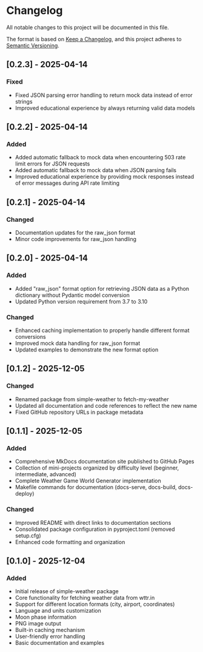 # Changelog

All notable changes to this project will be documented in this file.

The format is based on [Keep a Changelog](https://keepachangelog.com/en/1.0.0/),
and this project adheres to [Semantic Versioning](https://semver.org/spec/v2.0.0.html).

## [0.2.3] - 2025-04-14

### Fixed
- Fixed JSON parsing error handling to return mock data instead of error strings
- Improved educational experience by always returning valid data models

## [0.2.2] - 2025-04-14

### Added
- Added automatic fallback to mock data when encountering 503 rate limit errors for JSON requests
- Added automatic fallback to mock data when JSON parsing fails
- Improved educational experience by providing mock responses instead of error messages during API rate limiting

## [0.2.1] - 2025-04-14

### Changed
- Documentation updates for the raw_json format
- Minor code improvements for raw_json handling

## [0.2.0] - 2025-04-14

### Added
- Added "raw_json" format option for retrieving JSON data as a Python dictionary without Pydantic model conversion
- Updated Python version requirement from 3.7 to 3.10

### Changed
- Enhanced caching implementation to properly handle different format conversions
- Improved mock data handling for raw_json format
- Updated examples to demonstrate the new format option

## [0.1.2] - 2025-12-05

### Changed
- Renamed package from simple-weather to fetch-my-weather
- Updated all documentation and code references to reflect the new name
- Fixed GitHub repository URLs in package metadata

## [0.1.1] - 2025-12-05

### Added
- Comprehensive MkDocs documentation site published to GitHub Pages
- Collection of mini-projects organized by difficulty level (beginner, intermediate, advanced)
- Complete Weather Game World Generator implementation
- Makefile commands for documentation (docs-serve, docs-build, docs-deploy)

### Changed
- Improved README with direct links to documentation sections
- Consolidated package configuration in pyproject.toml (removed setup.cfg)
- Enhanced code formatting and organization

## [0.1.0] - 2025-12-04

### Added
- Initial release of simple-weather package
- Core functionality for fetching weather data from wttr.in
- Support for different location formats (city, airport, coordinates)
- Language and units customization
- Moon phase information
- PNG image output
- Built-in caching mechanism
- User-friendly error handling
- Basic documentation and examples